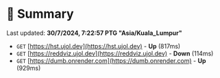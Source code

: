 # 📖 Summary
Last updated: **30/7/2024, 7:22:57 PTG "Asia/Kuala_Lumpur"**

- `GET` [https://hst.ujol.dev](https://hst.ujol.dev) - **Up** (817ms)
- `GET` [https://reddviz.ujol.dev](https://reddviz.ujol.dev) - **Down** (114ms)
- `GET` [https://dumb.onrender.com](https://dumb.onrender.com) - **Up** (929ms)

